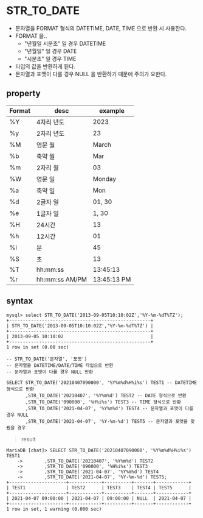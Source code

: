 # STR_TO_DATE
+ 문자열을 FORMAT 형식의 DATETIME, DATE, TIME 으로 반환 시 사용한다.
+ FORMAT 을..
  + "년월일 시분초" 일 경우 DATETIME
  + "년월일" 일 경우 DATE
  + "시분초" 일 경우 TIME
+ 타입의 값을 반환하게 된다.
+ 문자열과 포맷이 다를 경우 NULL 을 반환하기 때문에 주의가 요한다.

## property
| Format | desc | example |
|--------|------|---------|
| %Y | 4자리 년도 | 2023 |
| %y | 2자리 년도 | 23 |
| %M | 영문 월 | March |
| %b | 축약 월 | Mar |
| %m | 2자리 월 | 03 |
| %W | 영문 일 | Monday |
| %a | 축약 일 | Mon |
| %d | 2글자 일 | 01, 30 |
| %e | 1글자 일 | 1, 30 |
| %H | 24시간 | 13 |
| %h | 12시간 | 01 |
| %i | 분 | 45 |
| %S | 초 | 13 |
| %T | hh:mm:ss | 13:45:13 |
| %r | hh:mm:ss AM/PM | 13:45:13 PM |


## syntax
``` 
mysql> select STR_TO_DATE('2013-09-05T10:10:02Z','%Y-%m-%dT%TZ');
+----------------------------------------------------+
| STR_TO_DATE('2013-09-05T10:10:02Z','%Y-%m-%dT%TZ') |
+----------------------------------------------------+
| 2013-09-05 10:10:02                                |
+----------------------------------------------------+
1 row in set (0.00 sec)
```
```
-- STR_TO_DATE('문자열', '포맷')
-- 문자열을 DATETIME/DATE/TIME 타입으로 반환
-- 문자열과 포맷이 다를 경우 NULL 반환

SELECT STR_TO_DATE('20210407090000', '%Y%m%d%H%i%s') TEST1 -- DATETIME 형식으로 반환
       ,STR_TO_DATE('20210407', '%Y%m%d') TEST2 -- DATE 형식으로 반환
       ,STR_TO_DATE('090000', '%H%i%s') TEST3 -- TIME 형식으로 반환
       ,STR_TO_DATE('2021-04-07', '%Y%m%d') TEST4 -- 문자열과 포맷이 다를 경우 NULL
       ,STR_TO_DATE('2021-04-07', '%Y-%m-%d') TEST5 -- 문자열과 포맷을 맞췄을 경우
```
> result
```
MariaDB [chat]> SELECT STR_TO_DATE('20210407090000', '%Y%m%d%H%i%s') TEST1
    ->        ,STR_TO_DATE('20210407', '%Y%m%d') TEST2
    ->        ,STR_TO_DATE('090000', '%H%i%s') TEST3
    ->        ,STR_TO_DATE('2021-04-07', '%Y%m%d') TEST4
    ->        ,STR_TO_DATE('2021-04-07', '%Y-%m-%d') TEST5;
+---------------------+------------+----------+-------+------------+
| TEST1               | TEST2      | TEST3    | TEST4 | TEST5      |
+---------------------+------------+----------+-------+------------+
| 2021-04-07 09:00:00 | 2021-04-07 | 09:00:00 | NULL  | 2021-04-07 |
+---------------------+------------+----------+-------+------------+
1 row in set, 1 warning (0.000 sec)
```
